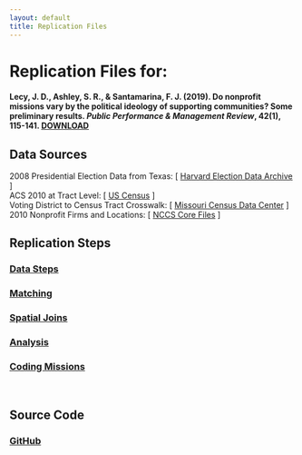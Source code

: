 ```yaml
---
layout: default
title: Replication Files
---
```


# Replication Files for:

#### Lecy, J. D., Ashley, S. R., & Santamarina, F. J. (2019). Do nonprofit missions vary by the political ideology of supporting communities? Some preliminary results. *Public Performance & Management Review*, 42(1), 115-141. [DOWNLOAD](https://github.com/lecy/political-ideology-of-nonprofits/raw/master/assets/Lecy-Ashley-Santamarina-PPMR-2019.pdf)

## Data Sources

2008 Presidential Election Data from Texas: [ [Harvard Election Data Archive](https://projects.iq.harvard.edu/eda/home) ]   
ACS 2010 at Tract Level: [ [US Census](https://www.census.gov/programs-surveys/acs/guidance/comparing-acs-data/2010.html) ]  
Voting District to Census Tract Crosswalk: [ [Missouri Census Data Center](http://mcdc.missouri.edu/applications/geocorr2014.html) ]  
2010 Nonprofit Firms and Locations: [ [NCCS Core Files](https://nccs-data.urban.org/index.php) ]  

## Replication Steps

### [ Data Steps ](/DATA/01-data-steps.html)

### [Matching](/DATA/01-matching.html)

### [Spatial Joins](/DATA/03-spatial-joins.html)

### [Analysis](/DATA/04-analysis.html)

### [Coding Missions](coding-mission.html)

<br>

## Source Code

### [GitHub](https://github.com/lecy/political-ideology-of-nonprofits/tree/master/DATA)




